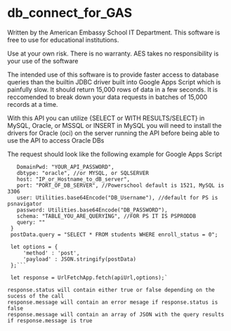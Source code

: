 # db_connect_for_GAS
Written by the American Embassy School IT Department.
This software is free to use for educational institutions.

Use at your own risk.  There is no warranty.  AES takes no responsibility is your use of the software

The intended use of this software is to provide faster access to database queries than the builtin JDBC
driver built into Google Apps Script which is painfully slow.  It should return 15,000 rows of data in a few seconds.
It is reccomended to break down your data requests in batches of 15,000 records at a time.

With this API you can utilize {SELECT or WITH RESULTS/SELECT} in MySQL, Oracle, or MSSQL or INSERT in MySQL
you will need to install the drivers for Oracle (oci) on the server running the API before being able to use the API to access Oracle DBs

The request should look like the following example for Google Apps Script


   ```let postData: {
      DomainPwd: "YOUR_API_PASSWORD",
      dbtype: "oracle", //or MYSQL, or SQLSERVER
      host: "IP_or_Hostname_to_dB_server",
      port: "PORT_OF_DB_SERVER", //Powerschool default is 1521, MySQL is 3306
      user: Utilities.base64Encode("DB_Username"), //default for PS is psnavigator
      password: Utilities.base64Encode("DB_PASSWORD"),
      schema: "TABLE_YOU_ARE_QUERYING", //FOR PS IT IS PSPRODDB
      query: ""
    }
    postData.query = "SELECT * FROM students WHERE enroll_status = 0";

    let options = {
        'method' : 'post',
        'payload' : JSON.stringify(postData)
    };```

    let response = UrlFetchApp.fetch(apiUrl,options);`

response.status will contain either true or false depending on the sucess of the call
response.message will contain an error mesage if response.status is false
response.message will contain an array of JSON with the query results if response.message is true
